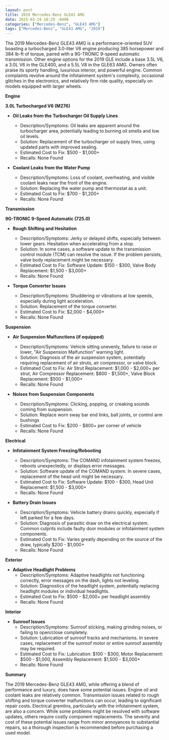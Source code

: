 ```yaml
---
layout: post
title: 2019 Mercedes-Benz GLE43 AMG
date: 2025-03-19 10:29 -0400
categories: ["Mercedes-Benz", "GLE43 AMG"]
tags: ["Mercedes-Benz", "GLE43 AMG", "2019"]
---
```

The 2019 Mercedes-Benz GLE43 AMG is a performance-oriented SUV boasting a turbocharged 3.0-liter V6 engine producing 385 horsepower and 384 lb-ft of torque, paired with a 9G-TRONIC 9-speed automatic transmission. Other engine options for the 2019 GLE include a base 3.5L V6, a 3.0L V6 in the GLE400, and a 5.5L V8 in the GLE63 AMG. Owners often praise its sporty handling, luxurious interior, and powerful engine. Common complaints revolve around the infotainment system's complexity, occasional glitches in the electronics, and relatively firm ride quality, especially on models equipped with larger wheels.

**Engine**

**3.0L Turbocharged V6 (M276)**

*   **Oil Leaks from the Turbocharger Oil Supply Lines**
    *   Description/Symptoms: Oil leaks are apparent around the turbocharger area, potentially leading to burning oil smells and low oil levels.
    *   Solution: Replacement of the turbocharger oil supply lines, using updated parts with improved sealing.
    *   Estimated Cost to Fix: $500 - $1,000+
    *   Recalls: None Found

*   **Coolant Leaks from the Water Pump**
    *   Description/Symptoms: Loss of coolant, overheating, and visible coolant leaks near the front of the engine.
    *   Solution: Replacing the water pump and thermostat as a unit.
    *   Estimated Cost to Fix: $700 - $1,200+
    *   Recalls: None Found

**Transmission**

**9G-TRONIC 9-Speed Automatic (725.0)**

*   **Rough Shifting and Hesitation**
    *   Description/Symptoms: Jerky or delayed shifts, especially between lower gears. Hesitation when accelerating from a stop.
    *   Solution: In some cases, a software update to the transmission control module (TCM) can resolve the issue. If the problem persists, valve body replacement might be necessary.
    *   Estimated Cost to Fix: Software Update: $150 - $300, Valve Body Replacement: $1,500 - $3,000+
    *   Recalls: None Found

*   **Torque Converter Issues**
    *   Description/Symptoms: Shuddering or vibrations at low speeds, especially during light acceleration.
    *   Solution: Replacement of the torque converter.
    *   Estimated Cost to Fix: $2,000 - $4,000+
    *   Recalls: None Found

**Suspension**

*   **Air Suspension Malfunctions (if equipped)**
    *   Description/Symptoms: Vehicle sitting unevenly, failure to raise or lower, "Air Suspension Malfunction" warning light.
    *   Solution: Diagnosis of the air suspension system, potentially requiring replacement of air struts, air compressor, or valve block.
    *   Estimated Cost to Fix: Air Strut Replacement: $1,000 - $2,000+ per strut, Air Compressor Replacement: $800 - $1,500+, Valve Block Replacement: $500 - $1,000+
    *   Recalls: None Found

*   **Noises from Suspension Components**
    * Description/Symptoms: Clicking, popping, or creaking sounds coming from suspension.
    * Solution: Replace worn sway bar end links, ball joints, or control arm bushings
    * Estimated Cost to Fix: $200 - $800+ per corner of vehicle
    * Recalls: None Found

**Electrical**

*   **Infotainment System Freezing/Rebooting**
    *   Description/Symptoms: The COMAND infotainment system freezes, reboots unexpectedly, or displays error messages.
    *   Solution: Software update of the COMAND system. In severe cases, replacement of the head unit might be necessary.
    *   Estimated Cost to Fix: Software Update: $100 - $300, Head Unit Replacement: $1,500 - $3,000+
    *   Recalls: None Found

*   **Battery Drain Issues**
    *   Description/Symptoms: Vehicle battery drains quickly, especially if left parked for a few days.
    *   Solution: Diagnosis of parasitic draw on the electrical system. Common culprits include faulty door modules or infotainment system components.
    *   Estimated Cost to Fix: Varies greatly depending on the source of the draw, typically $200 - $1,000+
    *   Recalls: None Found

**Exterior**

*   **Adaptive Headlight Problems**
    *   Description/Symptoms: Adaptive headlights not functioning correctly, error messages on the dash, lights not leveling.
    *   Solution: Diagnostics of the headlight system, potentially replacing headlight modules or individual headlights.
    *   Estimated Cost to Fix: $500 - $2,000+ per headlight assembly
    *   Recalls: None Found

**Interior**

*   **Sunroof Issues**
    *   Description/Symptoms: Sunroof sticking, making grinding noises, or failing to open/close completely.
    *   Solution: Lubrication of sunroof tracks and mechanisms. In severe cases, replacement of the sunroof motor or entire sunroof assembly may be required.
    *   Estimated Cost to Fix: Lubrication: $100 - $300, Motor Replacement: $500 - $1,000, Assembly Replacement: $1,500 - $3,000+
    *   Recalls: None Found

**Summary**

The 2019 Mercedes-Benz GLE43 AMG, while offering a blend of performance and luxury, does have some potential issues. Engine oil and coolant leaks are relatively common. Transmission issues related to rough shifting and torque converter malfunctions can occur, leading to significant repair costs. Electrical gremlins, particularly with the infotainment system, are also a concern. While some problems might be resolved with software updates, others require costly component replacements. The severity and cost of these potential issues range from minor annoyances to substantial repairs, so a thorough inspection is recommended before purchasing a used model.

